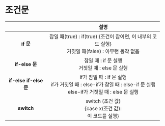 # 조건문
||설명|
|:------:|:---:|
|**if 문**|참일 때(true) : if(true) {조건이 참이면, 이 내부의 코드 실행} <br> 거짓일 때(false) : 아무런 동작 없음|
|**if-else 문**|참일 때 : if 문 실행 <br> 거짓일 때 : else 문 실행|
|**if-else if-else 문**|if가 참일 때 : if 문 실행 <br> if가 거짓일 때 : else-if가 참일 때 : else-if 문 실행 <br> else-if가 거짓일 때 : else 문 실행|
|**switch**|switch (조건 값) <br> {case x(조건 값): <br> 이 코드를 실행}|

